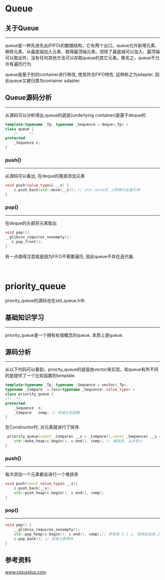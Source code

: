 # Queue

## 关于Queue
---
queue是一种先进先出(FIFO)的数据结构，它有两个出口。queue允许新增元素、移除元素、从最底端加入元素、取得最顶端元素。但除了最底端可以加入、最顶端可以取出外，没有任何其他方法可以存取queue的其它元素。换言之，queue不允许有遍历行为.

queue是基于别的container进行修改, 使其符合FIFO特性, 这种称之为adapter. 因此queue又被归类为container adapter.

## Queue源码分析
---
从源码可以分析得出,queue的底层(underlying container)是基于deque的

```c++
template<typename _Tp, typename _Sequence = deque<_Tp> >
class queue {
    /* ... */
protected:
    _Sequence c;
}
```

### push()
---
从源码可以看出, 在deque的尾部添加元素

```c++
void push(value_type&& __x) { 
    c.push_back(std::move(__x)); // std::move将__x转换为右值引用
}
```

### pop()
---
在deque的头部将元素取出

```c++
void pop(){
__glibcxx_requires_nonempty();
   c.pop_front();
}
```

有一点值得注意就是因为FIFO不需要遍历, 因此queue不存在迭代器.

<br>

# priority_queue

priority_queue的源码也在std_queue.h中. 

## 基础知识学习
---
priority_queue是一个拥有权值概念的queue. 本质上是queue.

## 源码分析
---
从以下代码可以看到，priority_queue的底层由vector来实现，和queue有所不同的是提供了一个比较函数的template.

```c++
template<typename _Tp, typename _Sequence = vector<_Tp>,
typename _Compare  = less<typename _Sequence::value_type> >
class priority_queue {
/*...*/
protected:
    _Sequence  c;
    _Compare   comp; // 权值比较函数
}
```

在Constructor时, 对元素就进行了排序. 

```c++
 priority_queue(const _Compare& __x = _Compare(),const _Sequence& __s = _Sequence()): c(__s), comp(__x) {
    std::make_heap(c.begin(), c.end(), comp); // 堆排序, 从大到小
}
```

### push()
---
每次添加一个元素都会进行一个堆排序

```c++
void push(const value_type& __x){
    c.push_back(__x);
    std::push_heap(c.begin(), c.end(), comp);
}
```

### pop()
---
```c++
void pop() {
    __glibcxx_requires_nonempty();
    std::pop_heap(c.begin(), c.end(), comp);// 原来是 3 2 1, 调用后变成 2 1 3
    c.pop_back(); // 末尾元素移除
}
```

## 参考资料

www.cplusplus.com